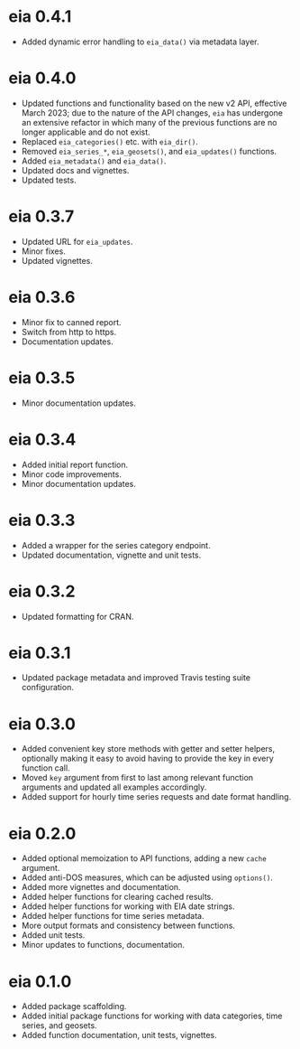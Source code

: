 # eia 0.4.1

* Added dynamic error handling to `eia_data()` via metadata layer.

# eia 0.4.0

* Updated functions and functionality based on the new v2 API, effective March 2023;
due to the nature of the API changes, `eia` has undergone an extensive refactor in which
many of the previous functions are no longer applicable and do not exist.
* Replaced `eia_categories()` etc. with `eia_dir()`.
* Removed `eia_series_*`, `eia_geosets()`, and  `eia_updates()` functions.
* Added `eia_metadata()` and `eia_data()`.
* Updated docs and vignettes.
* Updated tests.

# eia 0.3.7

* Updated URL for `eia_updates`.
* Minor fixes.
* Updated vignettes.

# eia 0.3.6

* Minor fix to canned report.
* Switch from http to https.
* Documentation updates.

# eia 0.3.5

* Minor documentation updates.

# eia 0.3.4

* Added initial report function.
* Minor code improvements.
* Minor documentation updates.

# eia 0.3.3

* Added a wrapper for the series category endpoint.
* Updated documentation, vignette and unit tests.

# eia 0.3.2

* Updated formatting for CRAN.

# eia 0.3.1

* Updated package metadata and improved Travis testing suite configuration.

# eia 0.3.0

* Added convenient key store methods with getter and setter helpers, optionally making it easy to avoid having to provide the key in every function call.
* Moved `key` argument from first to last among relevant function arguments and updated all examples accordingly.
* Added support for hourly time series requests and date format handling.

# eia 0.2.0

* Added optional memoization to API functions, adding a new `cache` argument.
* Added anti-DOS measures, which can be adjusted using `options()`.
* Added more vignettes and documentation.
* Added helper functions for clearing cached results.
* Added helper functions for working with EIA date strings.
* Added helper functions for time series metadata.
* More output formats and consistency between functions.
* Added unit tests.
* Minor updates to functions, documentation.

# eia 0.1.0

* Added package scaffolding.
* Added initial package functions for working with data categories, time series, and geosets.
* Added function documentation, unit tests, vignettes.
